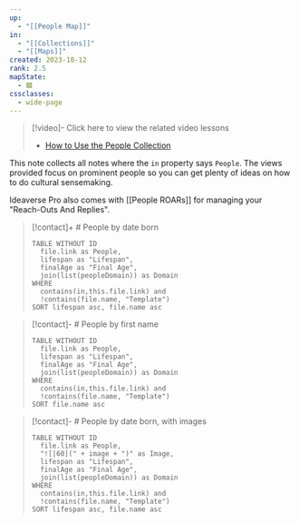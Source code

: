 ```yaml
---
up:
  - "[[People Map]]"
in:
  - "[[Collections]]"
  - "[[Maps]]"
created: 2023-10-12
rank: 2.5
mapState:
  - 🟩
cssclasses:
  - wide-page
---
```


> [!video]- Click here to view the related video lessons
> - [How to Use the People Collection](https://community.linkingyourthinking.com/c/ideaverse-pro/sections/146181/lessons/513560)

This note collects all notes where the `in` property says `People`. The views provided focus on prominent people so you can get plenty of ideas on how to do cultural sensemaking.

Ideaverse Pro also comes with [[People ROARs]] for managing your "Reach-Outs And Replies".

> [!contact]+ # People by date born
> ```dataview
> TABLE WITHOUT ID
> 	file.link as People,
> 	lifespan as "Lifespan",
> 	finalAge as "Final Age",
> 	join(list(peopleDomain)) as Domain
> WHERE
> 	contains(in,this.file.link) and
> 	!contains(file.name, "Template")
> SORT lifespan asc, file.name asc
> ```

> [!contact]- # People by first name
> ```dataview
> TABLE WITHOUT ID
> 	file.link as People,
> 	lifespan as "Lifespan",
> 	finalAge as "Final Age",
> 	join(list(peopleDomain)) as Domain
> WHERE
> 	contains(in,this.file.link) and
> 	!contains(file.name, "Template")
> SORT file.name asc
> ```

> [!contact]- # People by date born, with images
> ```dataview
> TABLE WITHOUT ID
> 	file.link as People,
> 	"![|60](" + image + ")" as Image,
> 	lifespan as "Lifespan",
> 	finalAge as "Final Age",
> 	join(list(peopleDomain)) as Domain
> WHERE
> 	contains(in,this.file.link) and
> 	!contains(file.name, "Template")
> SORT lifespan asc, file.name asc
> ```
